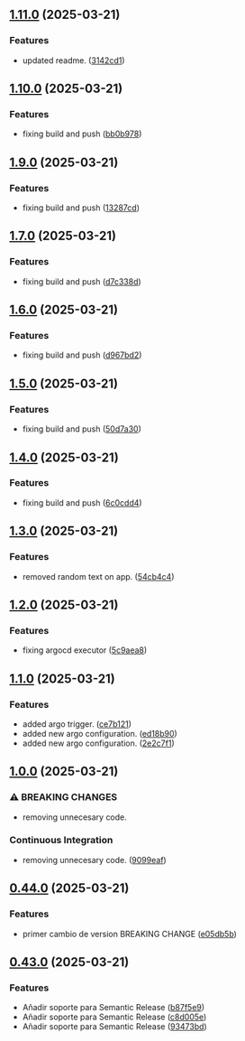 ## [1.11.0](https://github.com/juarru/juanarillo_cicd_practica/compare/v1.10.0...v1.11.0) (2025-03-21)


### Features

* updated readme. ([3142cd1](https://github.com/juarru/juanarillo_cicd_practica/commit/3142cd1db3a0ee182de1b86594db31408fbd6631))

## [1.10.0](https://github.com/juarru/juanarillo_cicd_practica/compare/v1.9.0...v1.10.0) (2025-03-21)


### Features

* fixing build and push ([bb0b978](https://github.com/juarru/juanarillo_cicd_practica/commit/bb0b978660354df2ff09a4bf11a25a0776c5d452))

## [1.9.0](https://github.com/juarru/juanarillo_cicd_practica/compare/v1.8.0...v1.9.0) (2025-03-21)


### Features

* fixing build and push ([13287cd](https://github.com/juarru/juanarillo_cicd_practica/commit/13287cda2b72b564b49104922388ed21802988d9))

## [1.7.0](https://github.com/juarru/juanarillo_cicd_practica/compare/v1.6.0...v1.7.0) (2025-03-21)


### Features

* fixing build and push ([d7c338d](https://github.com/juarru/juanarillo_cicd_practica/commit/d7c338dbaea41a095a3e5137611caff9046d2387))

## [1.6.0](https://github.com/juarru/juanarillo_cicd_practica/compare/v1.5.0...v1.6.0) (2025-03-21)


### Features

* fixing build and push ([d967bd2](https://github.com/juarru/juanarillo_cicd_practica/commit/d967bd2f2ca900820b4af4837cfc23b0128e5a13))

## [1.5.0](https://github.com/juarru/juanarillo_cicd_practica/compare/v1.4.0...v1.5.0) (2025-03-21)


### Features

* fixing build and push ([50d7a30](https://github.com/juarru/juanarillo_cicd_practica/commit/50d7a30962d1589dddddf4747e8c845aed09b6f2))

## [1.4.0](https://github.com/juarru/juanarillo_cicd_practica/compare/v1.3.0...v1.4.0) (2025-03-21)


### Features

* fixing build and push ([6c0cdd4](https://github.com/juarru/juanarillo_cicd_practica/commit/6c0cdd4b143f4833d063684f4624ae66f5affaef))

## [1.3.0](https://github.com/juarru/juanarillo_cicd_practica/compare/v1.2.0...v1.3.0) (2025-03-21)


### Features

* removed random text on app. ([54cb4c4](https://github.com/juarru/juanarillo_cicd_practica/commit/54cb4c424d0397608a482bcb619c3ab640262527))

## [1.2.0](https://github.com/juarru/juanarillo_cicd_practica/compare/v1.1.0...v1.2.0) (2025-03-21)


### Features

* fixing argocd executor ([5c9aea8](https://github.com/juarru/juanarillo_cicd_practica/commit/5c9aea8dc1e57f41a4b1957b2150a471b7693bd0))

## [1.1.0](https://github.com/juarru/juanarillo_cicd_practica/compare/v1.0.0...v1.1.0) (2025-03-21)


### Features

* added argo trigger. ([ce7b121](https://github.com/juarru/juanarillo_cicd_practica/commit/ce7b121ef1f0ecd3cea41ea6375b5342f32293b7))
* added new argo configuration. ([ed18b90](https://github.com/juarru/juanarillo_cicd_practica/commit/ed18b90bab2433ae3f64cd49587115346e0efb46))
* added new argo configuration. ([2e2c7f1](https://github.com/juarru/juanarillo_cicd_practica/commit/2e2c7f154cbc0e5c2f43f3be5924281296229d1a))

## [1.0.0](https://github.com/juarru/juanarillo_cicd_practica/compare/v0.44.0...v1.0.0) (2025-03-21)


### ⚠ BREAKING CHANGES

* removing unnecesary code.

### Continuous Integration

* removing unnecesary code. ([9099eaf](https://github.com/juarru/juanarillo_cicd_practica/commit/9099eaf50e8d7974500c62ec815d44d2bb112d84))

## [0.44.0](https://github.com/juarru/juanarillo_cicd_practica/compare/v0.43.0...v0.44.0) (2025-03-21)


### Features

* primer cambio de version BREAKING CHANGE ([e05db5b](https://github.com/juarru/juanarillo_cicd_practica/commit/e05db5b32a5c096712ae7930de8ac04b44ddc109))

## [0.43.0](https://github.com/juarru/juanarillo_cicd_practica/compare/v0.42.0...v0.43.0) (2025-03-21)


### Features

* Añadir soporte para Semantic Release ([b87f5e9](https://github.com/juarru/juanarillo_cicd_practica/commit/b87f5e97c4122f652da96cef15c59e053a963524))
* Añadir soporte para Semantic Release ([c8d005e](https://github.com/juarru/juanarillo_cicd_practica/commit/c8d005e059aa7a16e1908fcff73ae09bd61e2f04))
* Añadir soporte para Semantic Release ([93473bd](https://github.com/juarru/juanarillo_cicd_practica/commit/93473bd7b0e0a8684e04732e4aafd8924e528b78))
